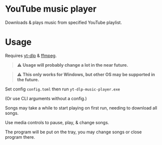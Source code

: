 
# YouTube music player

Downloads & plays music from specified YouTube playlist.

# Usage

Requires [yt-dlp](https://github.com/yt-dlp/yt-dlp) & [ffmpeg](https://ffmpeg.org/).

> ⚠ **Usage will probably change a lot in the near future.**

> ⚠ **This only works for Windows, but other OS may be supported in the future.**

Set config `config.toml` then run `yt-dlp-music-player.exe`

(Or use CLI arguments without a config.)

Songs may take a while to start playing on first run, needing to download all songs.

Use media controls to pause, play, & change songs.

The program will be put on the tray, you may change songs or close program there.
